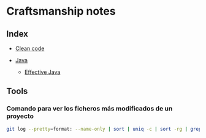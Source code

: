# Craftsmanship notes

## Index

- [Clean code](https://github.com/adrG2/software-craftsman-notebook/tree/main/clean-code)

- [Java](https://github.com/adrG2/software-craftsman-notebook/tree/main/java)

  - [Effective Java](https://github.com/adrG2/software-craftsman-notebook/tree/main/java/_effective-java-book)


## Tools

### Comando para ver los ficheros más modificados de un proyecto

```bash
git log --pretty=format: --name-only | sort | uniq -c | sort -rg | grep '.ts' | head -10
```


